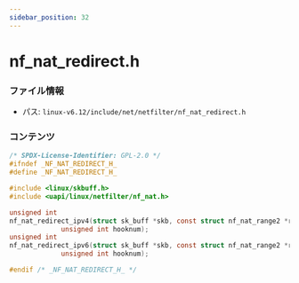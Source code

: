 ```yaml
---
sidebar_position: 32
---
```

# nf_nat_redirect.h

### ファイル情報

- パス: `linux-v6.12/include/net/netfilter/nf_nat_redirect.h`

### コンテンツ

```h
/* SPDX-License-Identifier: GPL-2.0 */
#ifndef _NF_NAT_REDIRECT_H_
#define _NF_NAT_REDIRECT_H_

#include <linux/skbuff.h>
#include <uapi/linux/netfilter/nf_nat.h>

unsigned int
nf_nat_redirect_ipv4(struct sk_buff *skb, const struct nf_nat_range2 *range,
		     unsigned int hooknum);
unsigned int
nf_nat_redirect_ipv6(struct sk_buff *skb, const struct nf_nat_range2 *range,
		     unsigned int hooknum);

#endif /* _NF_NAT_REDIRECT_H_ */

```
